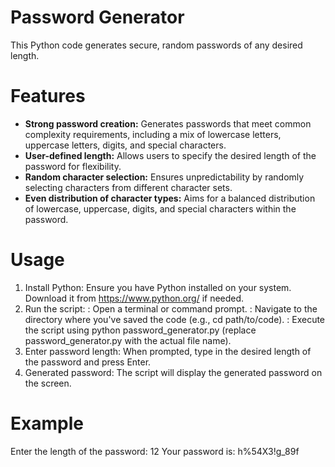 # Password Generator

This Python code generates secure, random passwords of any desired length.

# Features
* **Strong password creation:** Generates passwords that meet common complexity requirements, including a mix of lowercase letters, uppercase letters, digits, and special characters.
* **User-defined length:** Allows users to specify the desired length of the password for flexibility.
* **Random character selection:** Ensures unpredictability by randomly selecting characters from different character sets.
* **Even distribution of character types:** Aims for a balanced distribution of lowercase, uppercase, digits, and special characters within the password.

# Usage
1. Install Python: Ensure you have Python installed on your system. Download it from https://www.python.org/ if needed.
2. Run the script:
   : Open a terminal or command prompt.
   : Navigate to the directory where you've saved the code (e.g., cd path/to/code).
   : Execute the script using python password_generator.py (replace password_generator.py with the actual file name).
3. Enter password length: When prompted, type in the desired length of the password and press Enter.
4. Generated password: The script will display the generated password on the screen.

# Example
Enter the length of the password: 12
Your password is: h%54X3!g_89f
